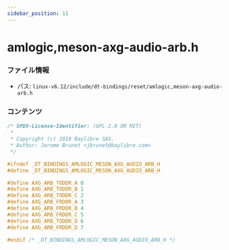 ```yaml
---
sidebar_position: 11
---
```

# amlogic,meson-axg-audio-arb.h

### ファイル情報

- パス: `linux-v6.12/include/dt-bindings/reset/amlogic,meson-axg-audio-arb.h`

### コンテンツ

```h
/* SPDX-License-Identifier: (GPL-2.0 OR MIT)
 *
 * Copyright (c) 2018 Baylibre SAS.
 * Author: Jerome Brunet <jbrunet@baylibre.com>
 */

#ifndef _DT_BINDINGS_AMLOGIC_MESON_AXG_AUDIO_ARB_H
#define _DT_BINDINGS_AMLOGIC_MESON_AXG_AUDIO_ARB_H

#define AXG_ARB_TODDR_A	0
#define AXG_ARB_TODDR_B	1
#define AXG_ARB_TODDR_C	2
#define AXG_ARB_FRDDR_A	3
#define AXG_ARB_FRDDR_B	4
#define AXG_ARB_FRDDR_C	5
#define AXG_ARB_TODDR_D	6
#define AXG_ARB_FRDDR_D	7

#endif /* _DT_BINDINGS_AMLOGIC_MESON_AXG_AUDIO_ARB_H */

```
